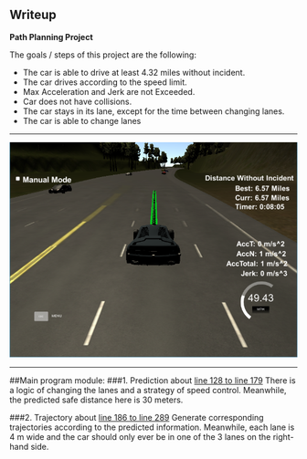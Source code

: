 ## Writeup

**Path Planning Project**

The goals / steps of this project are the following:

* The car is able to drive at least 4.32 miles without incident.
* The car drives according to the speed limit.
* Max Acceleration and Jerk are not Exceeded.
* Car does not have collisions.
* The car stays in its lane, except for the time between changing lanes.
* The car is able to change lanes


[//]: # (Image References)

[image1]: ./writeup/car.png "car"

--------------
![alt text][image1]

------------------
##Main program module:
###1. Prediction
about [line 128 to line 179](./src/main.cpp)
There is a logic of changing the lanes and a strategy of  speed control. Meanwhile, the predicted safe distance here is 30 meters.

###2. Trajectory
about [line 186 to line 289](./src/main.cpp)
Generate corresponding trajectories according to the predicted information. Meanwhile, each lane is 4 m wide and the car should only ever be in one of the 3 lanes on the right-hand side. 


